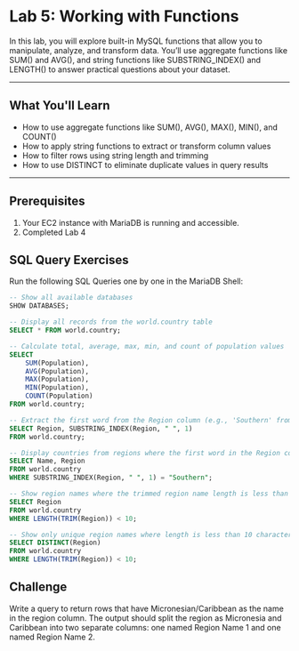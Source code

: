 # Lab 5: Working with Functions
In this lab, you will explore built-in MySQL functions that allow you to manipulate, analyze, and transform data. You’ll use aggregate functions like SUM() and AVG(), and string functions like SUBSTRING_INDEX() and LENGTH() to answer practical questions about your dataset.

---
## What You'll Learn
- How to use aggregate functions like SUM(), AVG(), MAX(), MIN(), and COUNT()
- How to apply string functions to extract or transform column values
- How to filter rows using string length and trimming
- How to use DISTINCT to eliminate duplicate values in query results

---
## Prerequisites
1. Your EC2 instance with MariaDB is running and accessible.
2. Completed Lab 4

## SQL Query Exercises
Run the following SQL Queries one by one in the MariaDB Shell:

```sql
-- Show all available databases
SHOW DATABASES;

-- Display all records from the world.country table
SELECT * FROM world.country;

-- Calculate total, average, max, min, and count of population values
SELECT 
    SUM(Population), 
    AVG(Population), 
    MAX(Population), 
    MIN(Population), 
    COUNT(Population) 
FROM world.country;

-- Extract the first word from the Region column (e.g., 'Southern' from 'Southern Europe')
SELECT Region, SUBSTRING_INDEX(Region, " ", 1) 
FROM world.country;

-- Display countries from regions where the first word in the Region column is 'Southern'
SELECT Name, Region 
FROM world.country 
WHERE SUBSTRING_INDEX(Region, " ", 1) = "Southern";

-- Show region names where the trimmed region name length is less than 10 characters
SELECT Region 
FROM world.country 
WHERE LENGTH(TRIM(Region)) < 10;

-- Show only unique region names where length is less than 10 characters
SELECT DISTINCT(Region) 
FROM world.country 
WHERE LENGTH(TRIM(Region)) < 10;
```

## Challenge
Write a query to return rows that have Micronesian/Caribbean as the name in the region column. The output should split the region as Micronesia and Caribbean into two separate columns: one named Region Name 1 and one named Region Name 2.